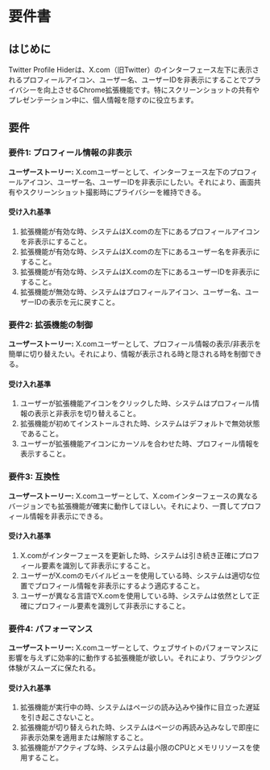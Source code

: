 # 要件書

## はじめに

Twitter Profile Hiderは、X.com（旧Twitter）のインターフェース左下に表示されるプロフィールアイコン、ユーザー名、ユーザーIDを非表示にすることでプライバシーを向上させるChrome拡張機能です。特にスクリーンショットの共有やプレゼンテーション中に、個人情報を隠すのに役立ちます。

## 要件

### 要件1: プロフィール情報の非表示

**ユーザーストーリー:** X.comユーザーとして、インターフェース左下のプロフィールアイコン、ユーザー名、ユーザーIDを非表示にしたい。それにより、画面共有やスクリーンショット撮影時にプライバシーを維持できる。

#### 受け入れ基準

1. 拡張機能が有効な時、システムはX.comの左下にあるプロフィールアイコンを非表示にすること。
2. 拡張機能が有効な時、システムはX.comの左下にあるユーザー名を非表示にすること。
3. 拡張機能が有効な時、システムはX.comの左下にあるユーザーIDを非表示にすること。
4. 拡張機能が無効な時、システムはプロフィールアイコン、ユーザー名、ユーザーIDの表示を元に戻すこと。

### 要件2: 拡張機能の制御

**ユーザーストーリー:** X.comユーザーとして、プロフィール情報の表示/非表示を簡単に切り替えたい。それにより、情報が表示される時と隠される時を制御できる。

#### 受け入れ基準

1. ユーザーが拡張機能アイコンをクリックした時、システムはプロフィール情報の表示と非表示を切り替えること。
2. 拡張機能が初めてインストールされた時、システムはデフォルトで無効状態であること。
3. ユーザーが拡張機能アイコンにカーソルを合わせた時、プロフィール情報を表示すること。

### 要件3: 互換性

**ユーザーストーリー:** X.comユーザーとして、X.comインターフェースの異なるバージョンでも拡張機能が確実に動作してほしい。それにより、一貫してプロフィール情報を非表示にできる。

#### 受け入れ基準

1. X.comがインターフェースを更新した時、システムは引き続き正確にプロフィール要素を識別して非表示にすること。
2. ユーザーがX.comのモバイルビューを使用している時、システムは適切な位置でプロフィール情報を非表示にするよう適応すること。
3. ユーザーが異なる言語でX.comを使用している時、システムは依然として正確にプロフィール要素を識別して非表示にすること。

### 要件4: パフォーマンス

**ユーザーストーリー:** X.comユーザーとして、ウェブサイトのパフォーマンスに影響を与えずに効率的に動作する拡張機能が欲しい。それにより、ブラウジング体験がスムーズに保たれる。

#### 受け入れ基準

1. 拡張機能が実行中の時、システムはページの読み込みや操作に目立った遅延を引き起こさないこと。
2. 拡張機能が切り替えられた時、システムはページの再読み込みなしで即座に非表示効果を適用または解除すること。
3. 拡張機能がアクティブな時、システムは最小限のCPUとメモリリソースを使用すること。